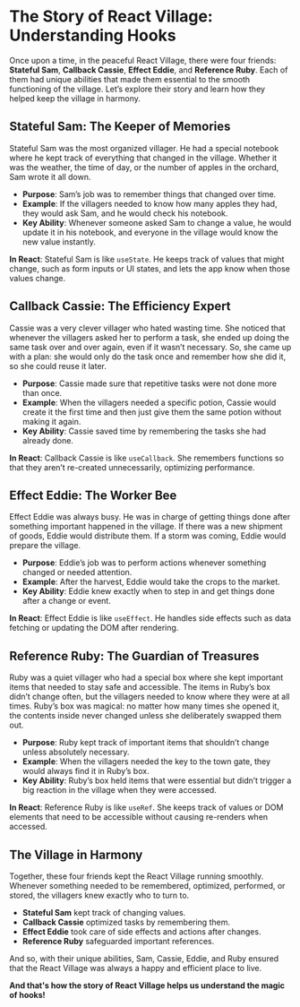 # The Story of React Village: Understanding Hooks

Once upon a time, in the peaceful React Village, there were four friends: **Stateful Sam**, **Callback Cassie**, **Effect Eddie**, and **Reference Ruby**. Each of them had unique abilities that made them essential to the smooth functioning of the village. Let’s explore their story and learn how they helped keep the village in harmony.

## Stateful Sam: The Keeper of Memories

Stateful Sam was the most organized villager. He had a special notebook where he kept track of everything that changed in the village. Whether it was the weather, the time of day, or the number of apples in the orchard, Sam wrote it all down.

- **Purpose**: Sam’s job was to remember things that changed over time.
- **Example**: If the villagers needed to know how many apples they had, they would ask Sam, and he would check his notebook.
- **Key Ability**: Whenever someone asked Sam to change a value, he would update it in his notebook, and everyone in the village would know the new value instantly.

**In React**: Stateful Sam is like `useState`. He keeps track of values that might change, such as form inputs or UI states, and lets the app know when those values change.

## Callback Cassie: The Efficiency Expert

Cassie was a very clever villager who hated wasting time. She noticed that whenever the villagers asked her to perform a task, she ended up doing the same task over and over again, even if it wasn’t necessary. So, she came up with a plan: she would only do the task once and remember how she did it, so she could reuse it later.

- **Purpose**: Cassie made sure that repetitive tasks were not done more than once.
- **Example**: When the villagers needed a specific potion, Cassie would create it the first time and then just give them the same potion without making it again.
- **Key Ability**: Cassie saved time by remembering the tasks she had already done.

**In React**: Callback Cassie is like `useCallback`. She remembers functions so that they aren’t re-created unnecessarily, optimizing performance.

## Effect Eddie: The Worker Bee

Effect Eddie was always busy. He was in charge of getting things done after something important happened in the village. If there was a new shipment of goods, Eddie would distribute them. If a storm was coming, Eddie would prepare the village.

- **Purpose**: Eddie’s job was to perform actions whenever something changed or needed attention.
- **Example**: After the harvest, Eddie would take the crops to the market.
- **Key Ability**: Eddie knew exactly when to step in and get things done after a change or event.

**In React**: Effect Eddie is like `useEffect`. He handles side effects such as data fetching or updating the DOM after rendering.

## Reference Ruby: The Guardian of Treasures

Ruby was a quiet villager who had a special box where she kept important items that needed to stay safe and accessible. The items in Ruby’s box didn’t change often, but the villagers needed to know where they were at all times. Ruby’s box was magical: no matter how many times she opened it, the contents inside never changed unless she deliberately swapped them out.

- **Purpose**: Ruby kept track of important items that shouldn’t change unless absolutely necessary.
- **Example**: When the villagers needed the key to the town gate, they would always find it in Ruby’s box.
- **Key Ability**: Ruby’s box held items that were essential but didn’t trigger a big reaction in the village when they were accessed.

**In React**: Reference Ruby is like `useRef`. She keeps track of values or DOM elements that need to be accessible without causing re-renders when accessed.

## The Village in Harmony

Together, these four friends kept the React Village running smoothly. Whenever something needed to be remembered, optimized, performed, or stored, the villagers knew exactly who to turn to.

- **Stateful Sam** kept track of changing values.
- **Callback Cassie** optimized tasks by remembering them.
- **Effect Eddie** took care of side effects and actions after changes.
- **Reference Ruby** safeguarded important references.

And so, with their unique abilities, Sam, Cassie, Eddie, and Ruby ensured that the React Village was always a happy and efficient place to live.

**And that's how the story of React Village helps us understand the magic of hooks!**

